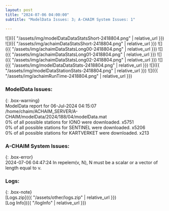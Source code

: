 ```yaml
---
layout: post
title: "2024-07-06 04:00:00"
subtitle: "ModelData Issues: 3; A-CHAIM System Issues: 1"

---
```


![]({{ "/assets/img/modelDataDataStatsShort-2418804.png" | relative_url }})
![]({{ "/assets/img/achaimDataStatsShort-2418804.png" | relative_url }})
![]({{ "/assets/img/achaimDataStatsLong00-2418804.png" | relative_url }})
![]({{ "/assets/img/achaimDataStatsLong01-2418804.png" | relative_url }})
![]({{ "/assets/img/achaimDataStatsLong02-2418804.png" | relative_url }})
![]({{ "/assets/img/modelDataDataStats-2418804.png" | relative_url }})
![]({{ "/assets/img/modelDataStationStats-2418804.png" | relative_url }})
![]({{ "/assets/img/achaimRunTime-2418804.png" | relative_url }})


### ModelData Issues:  
  
{: .box-warning}  
 ModelData report for 06-Jul-2024 04:15:07   
 /home/chaim/ACHAIM_SERVER/A-CHAIM/modelData/2024/188/04/modelData.mat   
 0% of all possible stations for IONO were downloaded. x5751   
 0% of all possible stations for SENTINEL were downloaded. x5206   
 0% of all possible stations for KARTVERKET were downloaded. x213   
  
### A-CHAIM System Issues:  
  
{: .box-error}  
2024-07-06 04:47:24 In repelem(v, N), N must be a scalar or a vector of length equal to v.  

### Logs:  
  
{: .box-note}  
[Logs.zip]({{ "/assets/other/logs.zip" | relative_url }})  
[Log Info]({{ "/logInfo" | relative_url }})  
